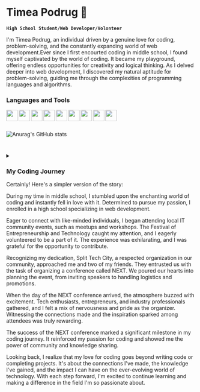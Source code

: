 # Timea Podrug 👋

**`High School Student/Web Developer/Volonteer`**

I'm Timea Podrug, an individual driven by a genuine love for coding, problem-solving, and the constantly expanding world of web development.Ever since I first encourted coding in middle school, I found myself captivated by the world of coding. It became my playground, offering endless opportunities for creativity and logical thinking. As I delved deeper into web development, I discovered my natural aptitude for problem-solving, guiding me through the complexities of programming languages and algorithms.


### Languages and Tools


<img align="left" width="30px" style="padding-right=30px;" src="https://cdn.jsdelivr.net/gh/devicons/devicon/icons/html5/html5-original.svg">
<img align="left" width="30px" style="padding-right=30px;" src="https://cdn.jsdelivr.net/gh/devicons/devicon/icons/css3/css3-original.svg">
<img align="left" width="30px" style="padding-right=30px;" src="https://cdn.jsdelivr.net/gh/devicons/devicon/icons/javascript/javascript-original.svg">
<img align="left" width="30px" style="padding-right=30px;" src="https://cdn.jsdelivr.net/gh/devicons/devicon/icons/java/java-original.svg" />
<img align="left" width="30px" style="padding-right=30px;" src="https://cdn.jsdelivr.net/gh/devicons/devicon/icons/androidstudio/androidstudio-original.svg" />
<img align="left" width="30px" style="padding-right=30px;" src="https://cdn.jsdelivr.net/gh/devicons/devicon/icons/python/python-original.svg" />
<img align="left" width="30px" style="padding-right=30px;" src="https://cdn.jsdelivr.net/gh/devicons/devicon/icons/arduino/arduino-original-wordmark.svg" />

<img align="left" width="30px" style="padding-right=30px;" src="https://cdn.jsdelivr.net/gh/devicons/devicon/icons/php/php-original.svg" />
<img align="left" width="30px" style="padding-right=30px;" src="https://cdn.jsdelivr.net/gh/devicons/devicon/icons/vscode/vscode-original.svg" />

</br>

#

![Anurag's GitHub stats](https://github-readme-stats.vercel.app/api?username=timea-podrug&show_icons=true&theme=apprentice)

#

<details>
    <summary>
        <h3>My Coding Journey</h3>
        Certainly! Here's a simpler version of the story:

During my time in middle school, I stumbled upon the enchanting world of coding and instantly fell in love with it. Determined to pursue my passion, I enrolled in a high school specializing in web development.

Eager to connect with like-minded individuals, I began attending local IT community events, such as meetups and workshops. The Festival of Entrepreneurship and Technology caught my attention, and I eagerly volunteered to be a part of it. The experience was exhilarating, and I was grateful for the opportunity to contribute.

Recognizing my dedication, Split Tech City, a respected organization in our community, approached me and two of my friends. They entrusted us with the task of organizing a conference called NEXT. We poured our hearts into planning the event, from inviting speakers to handling logistics and promotions.

When the day of the NEXT conference arrived, the atmosphere buzzed with excitement. Tech enthusiasts, entrepreneurs, and industry professionals gathered, and I felt a mix of nervousness and pride as the organizer. Witnessing the connections made and the inspiration sparked among attendees was truly rewarding.

The success of the NEXT conference marked a significant milestone in my coding journey. It reinforced my passion for coding and showed me the power of community and knowledge sharing.

Looking back, I realize that my love for coding goes beyond writing code or completing projects. It's about the connections I've made, the knowledge I've gained, and the impact I can have on the ever-evolving world of technology. With each step forward, I'm excited to continue learning and making a difference in the field I'm so passionate about.
    </summary>
</details>          
          
          
          
          
          

<!--
**timea-podrug/timea-podrug** is a ✨ _special_ ✨ repository because its `README.md` (this file) appears on your GitHub profile.

Here are some ideas to get you started:

- 🔭 I’m currently working on ...
- 🌱 I’m currently learning ...
- 👯 I’m looking to collaborate on ...
- 🤔 I’m looking for help with ...
- 💬 Ask me about ...
- 📫 How to reach me: ...
- 😄 Pronouns: ...
- ⚡ Fun fact: ...
-->
